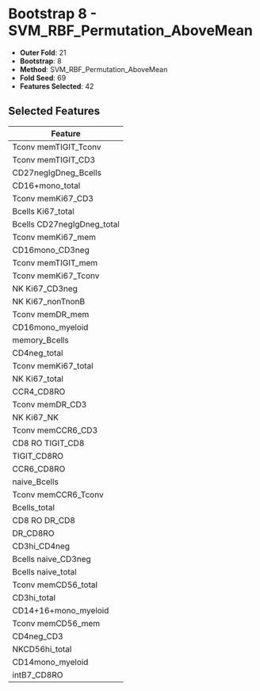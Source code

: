 # Bootstrap 8 - SVM_RBF_Permutation_AboveMean

- **Outer Fold**: 21
- **Bootstrap**: 8
- **Method**: SVM_RBF_Permutation_AboveMean
- **Fold Seed**: 69
- **Features Selected**: 42

## Selected Features

| Feature |
|---------|
| Tconv memTIGIT_Tconv |
| Tconv memTIGIT_CD3 |
| CD27negIgDneg_Bcells |
| CD16+mono_total |
| Tconv memKi67_CD3 |
| Bcells Ki67_total |
| Bcells CD27negIgDneg_total |
| Tconv memKi67_mem |
| CD16mono_CD3neg |
| Tconv memTIGIT_mem |
| Tconv memKi67_Tconv |
| NK Ki67_CD3neg |
| NK Ki67_nonTnonB |
| Tconv memDR_mem |
| CD16mono_myeloid |
| memory_Bcells |
| CD4neg_total |
| Tconv memKi67_total |
| NK Ki67_total |
| CCR4_CD8RO |
| Tconv memDR_CD3 |
| NK Ki67_NK |
| Tconv memCCR6_CD3 |
| CD8 RO TIGIT_CD8 |
| TIGIT_CD8RO |
| CCR6_CD8RO |
| naive_Bcells |
| Tconv memCCR6_Tconv |
| Bcells_total |
| CD8 RO DR_CD8 |
| DR_CD8RO |
| CD3hi_CD4neg |
| Bcells naive_CD3neg |
| Bcells naive_total |
| Tconv memCD56_total |
| CD3hi_total |
| CD14+16+mono_myeloid |
| Tconv memCD56_mem |
| CD4neg_CD3 |
| NKCD56hi_total |
| CD14mono_myeloid |
| intB7_CD8RO |
